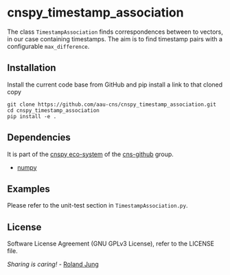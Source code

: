 # cnspy_timestamp_association

The class `TimestampAssociation` finds correspondences between to vectors, in our case containing timestamps. The aim is to find timestamp pairs with a configurable  `max_difference`.

## Installation

Install the current code base from GitHub and pip install a link to that cloned copy
```
git clone https://github.com/aau-cns/cnspy_timestamp_association.git
cd cnspy_timestamp_association
pip install -e .
```

## Dependencies

It is part of the [cnspy eco-system](hhttps://github.com/aau-cns/cnspy_eco_system_test) of the [cns-github](https://github.com/aau-cns) group.  

* [numpy]()

## Examples

Please refer to the unit-test section in `TimestampAssociation.py`.

## License

Software License Agreement (GNU GPLv3  License), refer to the LICENSE file.

*Sharing is caring!* - [Roland Jung](https://github.com/jungr-ait)
